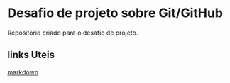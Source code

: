 # Desafio de projeto sobre Git/GitHub
Repositório criado para o desafio de projeto.

## links Uteis
[markdown](https://www.markdownguide.org/basic-syntax/)

